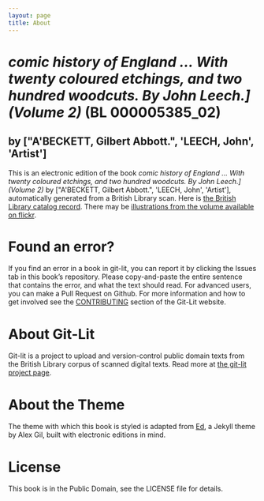 ```yaml
---
layout: page
title: About
---
```


# _comic history of England ... With twenty coloured etchings, and two hundred woodcuts. By John Leech.] (Volume 2)_ (BL 000005385_02)

## by ["A'BECKETT, Gilbert Abbott.", 'LEECH, John', 'Artist']

This is an electronic edition of the book _comic history of England ... With twenty coloured etchings, and two hundred woodcuts. By John Leech.] (Volume 2)_ by ["A'BECKETT, Gilbert Abbott.", 'LEECH, John', 'Artist'], automatically generated from a British Library scan. Here is [the British Library catalog record](http://explore.bl.uk/primo_library/libweb/action/search.do?cs=frb&doc=BLL01000005385_02&dscnt=1&scp.scps=scope:(BLCONTENT)&frbg=&tab=local_tab&srt=rank&ct=search&mode=Basic&dum=true&tb=t&indx=1&vl(freeText0)=000005385_02&fn=search&vid=BLVU1). There may be [illustrations from the volume available on flickr](https://www.flickr.com/photos/britishlibrary/tags/sysnum000005385_02).

# Found an error?
If you find an error in a book in git-lit, you can report it by clicking the Issues tab in this book’s repository. Please copy-and-paste the entire sentence that contains the error, and what the text should read. For advanced users, you can make a Pull Request on Github.  For more information and how to get involved see the [CONTRIBUTING](http://git-lit.github.io/#contributing) section of the Git-Lit website.

# About Git-Lit
Git-lit is a project to upload and version-control public domain texts from the British Library corpus of scanned digital texts. Read more at [the git-lit project page](https://github.com/Git-Lit/git-lit).

# About the Theme
The theme with which this book is styled is adapted from [Ed](https://github.com/elotroalex/ed), a Jekyll theme by Alex Gil, built with electronic editions in mind.

# License 
This book is in the Public Domain, see the LICENSE file for details. 